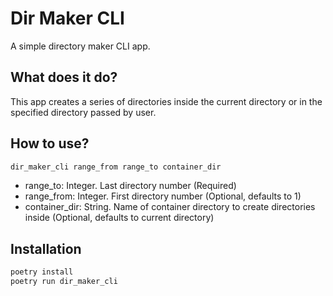 # Dir Maker CLI

A simple directory maker CLI app.

## What does it do?

This app creates a series of directories inside the current directory or in the specified directory passed by user.

## How to use?

```bash
dir_maker_cli range_from range_to container_dir
```

- range_to: Integer. Last directory number (Required)
- range_from: Integer. First directory number (Optional, defaults to 1)
- container_dir: String. Name of container directory to create directories inside (Optional, defaults to current directory)

## Installation

```bash
poetry install
poetry run dir_maker_cli
```
